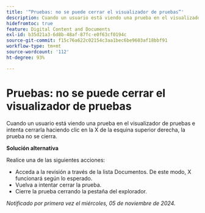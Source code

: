 ```yaml
---
title: '“Pruebas: no se puede cerrar el visualizador de pruebas”'
description: Cuando un usuario está viendo una prueba en el visualizador de pruebas e intenta cerrarla haciendo clic en la X de la esquina superior derecha, la prueba no se cierra. Hay una solución disponible.
hidefromtoc: true
feature: Digital Content and Documents
exl-id: b35d21a3-6d8b-48af-87fc-e0f63cf0194c
source-git-commit: f15c76a622c02154c3aa1bec6be9603af18bbf91
workflow-type: tm+mt
source-wordcount: '112'
ht-degree: 93%

---
```


# Pruebas: no se puede cerrar el visualizador de pruebas

<!--
>[!NOTE]
>
>This issue was fixed on October 24, 2024.
-->

Cuando un usuario está viendo una prueba en el visualizador de pruebas e intenta cerrarla haciendo clic en la X de la esquina superior derecha, la prueba no se cierra.

**Solución alternativa**

Realice una de las siguientes acciones:

* Acceda a la revisión a través de la lista Documentos. De este modo, X funcionará según lo esperado.
* Vuelva a intentar cerrar la prueba.
* Cierre la prueba cerrando la pestaña del explorador.

_Notificado por primera vez el miércoles, 05 de noviembre de 2024._

